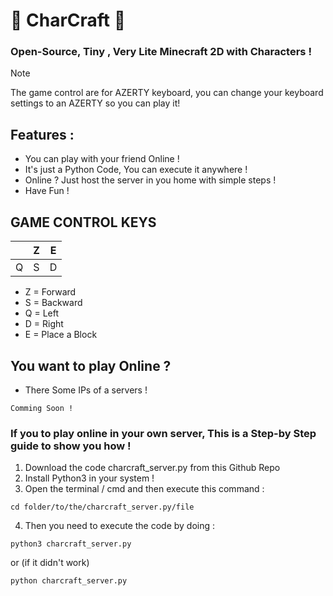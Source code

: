 # 🧱 CharCraft 🧱
### Open-Source, Tiny , Very Lite Minecraft 2D with Characters !

> [!NOTE]
> The game control are for AZERTY keyboard, you can change your keyboard settings to an AZERTY so you can play it!

## Features :
- You can play with your friend Online !
- It's just a Python Code, You can execute it anywhere !
- Online ? Just host the server in you home with simple steps !
- Have Fun !

## GAME CONTROL KEYS

|     | Z |  E | 
|-----|---|----|
| Q   | S | D  |
- Z = Forward  
- S = Backward
- Q = Left     
- D = Right    
- E = Place a Block

## You want to play Online ?
- There Some IPs of a servers !
```
Comming Soon !
```
### If you to play online in your own server, This is a Step-by Step guide to show you how !
1. Download the code charcraft_server.py from this Github Repo
2. Install Python3 in your system !
3. Open the terminal / cmd and then execute this command :
```
cd folder/to/the/charcraft_server.py/file
```
4. Then you need to execute the code by doing :
```
python3 charcraft_server.py
```
or (if it didn't work)
```
python charcraft_server.py
```
